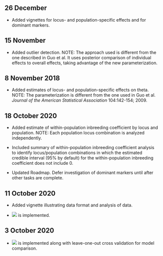 ## 26 December
- Added vignettes for locus- and population-specific effects and for
  dominant markers.

## 15 November
- Added outlier detection. NOTE: The approach used is different from
  the one described in Guo et al. It uses posterior comparison of
  individual effects to overall effects, taking advantage of the new
  parameterization.

## 8 November 2018
- Added estimates of locus- and population-specific effects on
  theta. NOTE: The parameterization is different from the one used in
  Guo et al. _Journal of the American Statistical Association_
  104:142-154; 2009.

## 18 October 2020

- Added estimate of within-population inbreeding coefficient by locus
  and population. NOTE: Each population locus combination is analyzed
  independently.
  
- Included summary of within-population inbreeding coefficient
  analysis to identify locus/population combinations in which the
  estimated credible interval (95% by default) for the
  within-population inbreeding coefficient does not include 0.
  
- Updated Roadmap. Defer investigation of dominant markers until after
  other tasks are complete.

## 11 October 2020

- Added vignette illustrating data format and analysis of data. 

- <img
   src="https://render.githubusercontent.com/render/math?math=\theta=0">
   is implemented.

## 3 October 2020

- <img src="https://render.githubusercontent.com/render/math?math=f=0">
   is implemented along with leave-one-out cross validation for model
   comparison.


   
